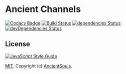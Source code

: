 # Ancient Channels
[![Codacy Badge](https://api.codacy.com/project/badge/Grade/372ee79bd9a442fbaa6c090d2731e1ad)](https://www.codacy.com/app/valentineus/Channels?utm_source=github.com&utm_medium=referral&utm_content=AncientSouls/Channels&utm_campaign=badger)
[![Build Status](https://travis-ci.org/AncientSouls/Channels.svg?branch=master)](https://travis-ci.org/AncientSouls/Channels)
[![dependencies Status](https://david-dm.org/AncientSouls/Channels/status.svg)](https://david-dm.org/AncientSouls/Channels)
[![devDependencies Status](https://david-dm.org/AncientSouls/Channels/dev-status.svg)](https://david-dm.org/AncientSouls/Channels?type=dev)

## License
[![JavaScript Style Guide](https://cdn.rawgit.com/feross/standard/master/badge.svg)](https://github.com/eslint/eslint)

[MIT](LICENSE.md).
Copyright (c)
[AncientSouls](https://ancientsouls.github.io/).